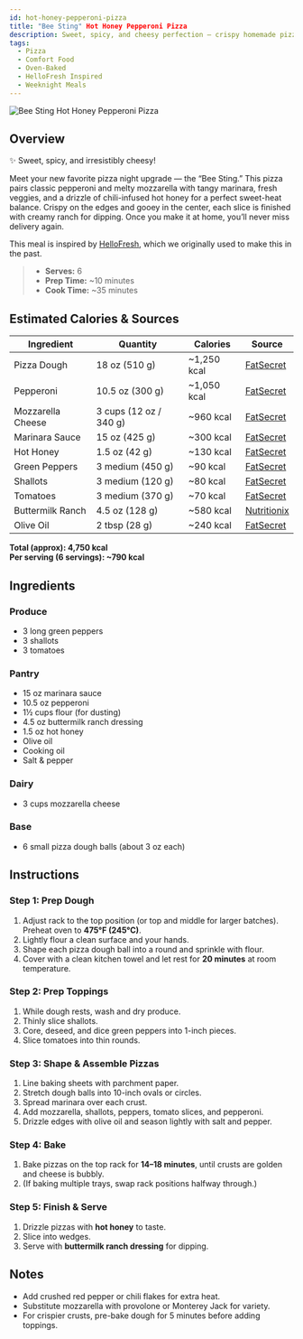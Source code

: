 ```yaml
---
id: hot-honey-pepperoni-pizza
title: "Bee Sting" Hot Honey Pepperoni Pizza
description: Sweet, spicy, and cheesy perfection — crispy homemade pizza topped with marinara, mozzarella, green pepper, and pepperoni, finished with a drizzle of hot honey and served with ranch for dipping.
tags:
  - Pizza
  - Comfort Food
  - Oven-Baked
  - HelloFresh Inspired
  - Weeknight Meals
---
```


![Bee Sting Hot Honey Pepperoni Pizza](/img/comfort/hot_honey_pepperoni_pizza/cover.png)

## Overview

✨ Sweet, spicy, and irresistibly cheesy!

Meet your new favorite pizza night upgrade — the “Bee Sting.” This pizza pairs classic pepperoni and melty mozzarella with tangy marinara, fresh veggies, and a drizzle of chili-infused hot honey for a perfect sweet-heat balance. Crispy on the edges and gooey in the center, each slice is finished with creamy ranch for dipping. Once you make it at home, you’ll never miss delivery again.

This meal is inspired by [HelloFresh], which we originally used to make this in the past.

> - **Serves:** 6
> - **Prep Time:** ~10 minutes
> - **Cook Time:** ~35 minutes

## Estimated Calories & Sources

| **Ingredient**    | **Quantity**           | **Calories** | **Source**                                                                                              |
| ----------------- | ---------------------- | ------------ | ------------------------------------------------------------------------------------------------------- |
| Pizza Dough       | 18 oz (510 g)          | ~1,250 kcal  | [FatSecret](https://www.fatsecret.com/calories-nutrition/generic/pizza-dough)                           |
| Pepperoni         | 10.5 oz (300 g)        | ~1,050 kcal  | [FatSecret](https://www.fatsecret.com/calories-nutrition/generic/pepperoni)                             |
| Mozzarella Cheese | 3 cups (12 oz / 340 g) | ~960 kcal    | [FatSecret](https://www.fatsecret.com/calories-nutrition/generic/mozzarella-cheese-part-skim)           |
| Marinara Sauce    | 15 oz (425 g)          | ~300 kcal    | [FatSecret](https://www.fatsecret.com/calories-nutrition/usda/marinara-sauce)                           |
| Hot Honey         | 1.5 oz (42 g)          | ~130 kcal    | [FatSecret](https://www.fatsecret.com/calories-nutrition/generic/honey)                                 |
| Green Peppers     | 3 medium (450 g)       | ~90 kcal     | [FatSecret](https://www.fatsecret.com/calories-nutrition/usda/peppers-green-sweet)                      |
| Shallots          | 3 medium (120 g)       | ~80 kcal     | [FatSecret](https://www.fatsecret.com/calories-nutrition/usda/shallots)                                 |
| Tomatoes          | 3 medium (370 g)       | ~70 kcal     | [FatSecret](https://www.fatsecret.com/calories-nutrition/usda/tomatoes-red-ripe-raw-year-round-average) |
| Buttermilk Ranch  | 4.5 oz (128 g)         | ~580 kcal    | [Nutritionix](https://www.nutritionix.com/food/buttermilk-ranch-dressing)                               |
| Olive Oil         | 2 tbsp (28 g)          | ~240 kcal    | [FatSecret](https://www.fatsecret.com/calories-nutrition/generic/olive-oil)                             |

**Total (approx): 4,750 kcal**  
**Per serving (6 servings): ~790 kcal**

## Ingredients

### Produce

- 3 long green peppers
- 3 shallots
- 3 tomatoes

### Pantry

- 15 oz marinara sauce
- 10.5 oz pepperoni
- 1½ cups flour (for dusting)
- 4.5 oz buttermilk ranch dressing
- 1.5 oz hot honey
- Olive oil
- Cooking oil
- Salt & pepper

### Dairy

- 3 cups mozzarella cheese

### Base

- 6 small pizza dough balls (about 3 oz each)

## Instructions

### Step 1: Prep Dough

1. Adjust rack to the top position (or top and middle for larger batches). Preheat oven to **475°F (245°C)**.
2. Lightly flour a clean surface and your hands.
3. Shape each pizza dough ball into a round and sprinkle with flour.
4. Cover with a clean kitchen towel and let rest for **20 minutes** at room temperature.

### Step 2: Prep Toppings

1. While dough rests, wash and dry produce.
2. Thinly slice shallots.
3. Core, deseed, and dice green peppers into 1-inch pieces.
4. Slice tomatoes into thin rounds.

### Step 3: Shape & Assemble Pizzas

1. Line baking sheets with parchment paper.
2. Stretch dough balls into 10-inch ovals or circles.
3. Spread marinara over each crust.
4. Add mozzarella, shallots, peppers, tomato slices, and pepperoni.
5. Drizzle edges with olive oil and season lightly with salt and pepper.

### Step 4: Bake

1. Bake pizzas on the top rack for **14–18 minutes**, until crusts are golden and cheese is bubbly.
2. (If baking multiple trays, swap rack positions halfway through.)

### Step 5: Finish & Serve

1. Drizzle pizzas with **hot honey** to taste.
2. Slice into wedges.
3. Serve with **buttermilk ranch dressing** for dipping.

## Notes

- Add crushed red pepper or chili flakes for extra heat.
- Substitute mozzarella with provolone or Monterey Jack for variety.
- For crispier crusts, pre-bake dough for 5 minutes before adding toppings.

[HelloFresh]: https://www.hellofresh.com/recipes/bee-sting-hot-honey-pepperoni-pizza-6799100234c8192eb6a1b59c
